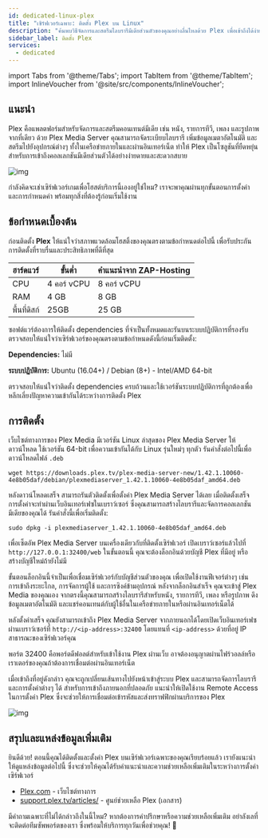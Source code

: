 ```yaml
---
id: dedicated-linux-plex
title: "เซิร์ฟเวอร์เฉพาะ: ติดตั้ง Plex บน Linux"
description: "ค้นพบวิธีจัดการและสตรีมไลบรารีมีเดียส่วนตัวของคุณอย่างลื่นไหลด้วย Plex เพื่อเข้าถึงได้ง่ายผ่านอุปกรณ์ต่างๆ → เรียนรู้เพิ่มเติมตอนนี้"
sidebar_label: ติดตั้ง Plex
services:
  - dedicated
---
```


import Tabs from '@theme/Tabs';
import TabItem from '@theme/TabItem';
import InlineVoucher from '@site/src/components/InlineVoucher';

## แนะนำ

Plex คือแพลตฟอร์มสำหรับจัดการและสตรีมคอนเทนต์มีเดีย เช่น หนัง, รายการทีวี, เพลง และรูปภาพ จากที่เดียว ด้วย Plex Media Server คุณสามารถจัดระเบียบไลบรารี เพิ่มข้อมูลเมตาอัตโนมัติ และสตรีมไปยังอุปกรณ์ต่างๆ ทั้งในเครือข่ายภายในและผ่านอินเทอร์เน็ต ทำให้ Plex เป็นโซลูชันที่ยืดหยุ่นสำหรับการเข้าถึงคอลเลกชันมีเดียส่วนตัวได้อย่างง่ายดายและสะดวกสบาย

![img](https://screensaver01.zap-hosting.com/index.php/s/68xdESEHimoY9Jp/preview)

กำลังคิดจะเช่าเซิร์ฟเวอร์เกมเพื่อโฮสต์บริการนี้เองอยู่ใช่ไหม? เราจะพาคุณผ่านทุกขั้นตอนการตั้งค่าและการกำหนดค่า พร้อมทุกสิ่งที่ต้องรู้ก่อนเริ่มใช้งาน

<InlineVoucher />

## ข้อกำหนดเบื้องต้น

ก่อนติดตั้ง **Plex** ให้แน่ใจว่าสภาพแวดล้อมโฮสติ้งของคุณตรงตามข้อกำหนดต่อไปนี้ เพื่อรับประกันการติดตั้งที่ราบรื่นและประสิทธิภาพที่ดีที่สุด

| ฮาร์ดแวร์   | ขั้นต่ำ       | คำแนะนำจาก ZAP-Hosting  |
| ---------- | ------------ | ------------------------ |
| CPU        | 4 คอร์ vCPU  | 8 คอร์ vCPU              |
| RAM        | 4 GB         | 8 GB                     |
| พื้นที่ดิสก์ | 25GB         | 25 GB                    |

ซอฟต์แวร์ต้องการให้ติดตั้ง dependencies ที่จำเป็นทั้งหมดและรันบนระบบปฏิบัติการที่รองรับ ตรวจสอบให้แน่ใจว่าเซิร์ฟเวอร์ของคุณตรงตามข้อกำหนดดังนี้ก่อนเริ่มติดตั้ง:

**Dependencies:** ไม่มี

**ระบบปฏิบัติการ:** Ubuntu (16.04+) / Debian (8+) - Intel/AMD 64-bit

ตรวจสอบให้แน่ใจว่าติดตั้ง dependencies ครบถ้วนและใช้เวอร์ชันระบบปฏิบัติการที่ถูกต้องเพื่อหลีกเลี่ยงปัญหาความเข้ากันได้ระหว่างการติดตั้ง Plex

## การติดตั้ง

เว็บไซต์ทางการของ Plex Media มีเวอร์ชัน Linux ล่าสุดของ Plex Media Server ให้ดาวน์โหลด ใช้เวอร์ชัน 64-bit เพื่อความเข้ากันได้กับ Linux รุ่นใหม่ๆ ทุกตัว รันคำสั่งต่อไปนี้เพื่อดาวน์โหลดไฟล์ `.deb`

```
wget https://downloads.plex.tv/plex-media-server-new/1.42.1.10060-4e8b05daf/debian/plexmediaserver_1.42.1.10060-4e8b05daf_amd64.deb
```

หลังดาวน์โหลดเสร็จ สามารถรันตัวติดตั้งเพื่อตั้งค่า Plex Media Server ได้เลย เมื่อติดตั้งเสร็จ การตั้งค่าจะทำผ่านเว็บอินเทอร์เฟซในเบราว์เซอร์ ซึ่งคุณสามารถสร้างไลบรารีและจัดการคอลเลกชันมีเดียของคุณได้ รันคำสั่งนี้เพื่อเริ่มติดตั้ง:

```
sudo dpkg -i plexmediaserver_1.42.1.10060-4e8b05daf_amd64.deb
```

เพื่อเซ็ตอัพ Plex Media Server บนเครื่องเดียวกับที่ติดตั้งเซิร์ฟเวอร์ เปิดเบราว์เซอร์แล้วไปที่ `http://127.0.0.1:32400/web` ในขั้นตอนนี้ คุณจะต้องล็อกอินด้วยบัญชี Plex ที่มีอยู่ หรือสร้างบัญชีใหม่ถ้ายังไม่มี

ขั้นตอนล็อกอินนี้จำเป็นเพื่อเชื่อมเซิร์ฟเวอร์กับบัญชีส่วนตัวของคุณ เพื่อเปิดใช้งานฟีเจอร์ต่างๆ เช่น การเข้าถึงระยะไกล, การจัดการผู้ใช้ และการซิงค์ข้ามอุปกรณ์ หลังจากล็อกอินสำเร็จ คุณจะเข้าสู่ Plex Media ของคุณเอง จากตรงนี้คุณสามารถสร้างไลบรารีสำหรับหนัง, รายการทีวี, เพลง หรือรูปภาพ ดึงข้อมูลเมตาอัตโนมัติ และแชร์คอนเทนต์กับผู้ใช้อื่นในเครือข่ายภายในหรือผ่านอินเทอร์เน็ตได้

หลังตั้งค่าเสร็จ คุณยังสามารถเข้าถึง Plex Media Server จากภายนอกได้โดยเปิดเว็บอินเทอร์เฟซผ่านเบราว์เซอร์ที่ `http://<ip-address>:32400` โดยแทนที่ `<ip-address>` ด้วยที่อยู่ IP สาธารณะของเซิร์ฟเวอร์คุณ

พอร์ต 32400 คือพอร์ตดีฟอลต์สำหรับเข้าใช้งาน Plex ผ่านเว็บ อาจต้องอนุญาตผ่านไฟร์วอลล์หรือเราเตอร์ของคุณถ้าต้องการเชื่อมต่อผ่านอินเทอร์เน็ต

เมื่อเข้าถึงที่อยู่ดังกล่าว คุณจะถูกเปลี่ยนเส้นทางไปยังหน้าเข้าสู่ระบบ Plex และสามารถจัดการไลบรารีและการตั้งค่าต่างๆ ได้ สำหรับการเข้าถึงภายนอกที่ปลอดภัย แนะนำให้เปิดใช้งาน Remote Access ในการตั้งค่า Plex ซึ่งจะช่วยให้การเชื่อมต่อเข้ารหัสและส่งทราฟฟิกผ่านบริการของ Plex

![img](https://screensaver01.zap-hosting.com/index.php/s/jfQxZ6e4BGMfen5/preview)

## สรุปและแหล่งข้อมูลเพิ่มเติม

ยินดีด้วย! ตอนนี้คุณได้ติดตั้งและตั้งค่า Plex บนเซิร์ฟเวอร์เฉพาะของคุณเรียบร้อยแล้ว เรายังแนะนำให้ดูแหล่งข้อมูลต่อไปนี้ ซึ่งจะช่วยให้คุณได้รับคำแนะนำและความช่วยเหลือเพิ่มเติมในระหว่างการตั้งค่าเซิร์ฟเวอร์

- [Plex.com](https://Plex.com/) - เว็บไซต์ทางการ
- [support.plex.tv/articles/](https://support.plex.tv/articles/) - ศูนย์ช่วยเหลือ Plex (เอกสาร)

มีคำถามเฉพาะที่ไม่ได้กล่าวถึงในนี้ไหม? หากต้องการคำปรึกษาหรือความช่วยเหลือเพิ่มเติม อย่าลังเลที่จะติดต่อทีมซัพพอร์ตของเรา ซึ่งพร้อมให้บริการทุกวันเพื่อช่วยคุณ! 🙂

<InlineVoucher />